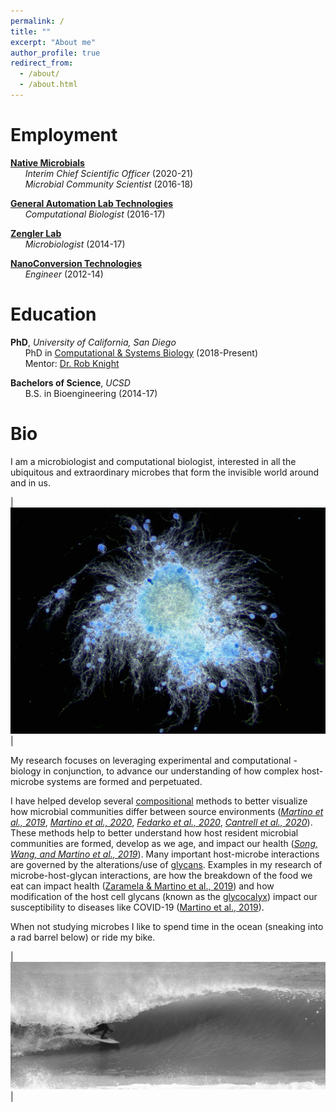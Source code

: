 ```yaml
---
permalink: /
title: ""
excerpt: "About me"
author_profile: true
redirect_from: 
  - /about/
  - /about.html
---
```


Employment
======

**[Native Microbials](https://www.nativemicrobials.com/)** <br/>
&nbsp;&nbsp;&nbsp;&nbsp;&nbsp;&nbsp;*Interim Chief Scientific Officer* (2020-21) <br/>
&nbsp;&nbsp;&nbsp;&nbsp;&nbsp;&nbsp;*Microbial Community Scientist* (2016-18) <br/>

**[General Automation Lab Technologies](https://www.galt-inc.com/)** <br/>
&nbsp;&nbsp;&nbsp;&nbsp;&nbsp;&nbsp;*Computational Biologist* (2016-17) <br/>

**[Zengler Lab](https://www.zenglerlab.com/)** <br/>
&nbsp;&nbsp;&nbsp;&nbsp;&nbsp;&nbsp;*Microbiologist* (2014-17) <br/>

**[NanoConversion Technologies](https://www.crunchbase.com/organization/nanoconversion-technologies#section-overview)** <br/>
&nbsp;&nbsp;&nbsp;&nbsp;&nbsp;&nbsp;*Engineer* (2012-14) <br/>

Education
======

**PhD**, *University of California, San Diego* <br/>
&nbsp;&nbsp;&nbsp;&nbsp;&nbsp;&nbsp;PhD in [Computational & Systems Biology](https://bioinformatics.ucsd.edu/) (2018-Present) <br/>
&nbsp;&nbsp;&nbsp;&nbsp;&nbsp;&nbsp;Mentor: [Dr. Rob Knight](https://knightlab.ucsd.edu/)

**Bachelors of Science**, *UCSD* <br/>
&nbsp;&nbsp;&nbsp;&nbsp;&nbsp;&nbsp;B.S. in Bioengineering (2014-17)

Bio
======

I am a microbiologist and computational biologist, interested in all the ubiquitous and extraordinary microbes that form the invisible world around and in us. 

| ![fungi](/images/fungi2.jpg) | <br/>

My research focuses on leveraging experimental and computational -biology in conjunction, to advance our understanding of how complex host-microbe systems are formed and perpetuated.

I have helped develop several [compositional](https://en.wikipedia.org/wiki/Compositional_data) methods to better visualize how microbial communities differ between source environments (*[Martino et al., 2019](https://journals.asm.org/doi/full/10.1128/mSystems.00016-19)*, *[Martino et al., 2020](https://www.nature.com/articles/s41587-020-0660-7)*, *[Fedarko et al., 2020](https://doi.org/10.1093/nargab/lqaa023)*, *[Cantrell et al., 2020](https://journals.asm.org/doi/full/10.1128/mSystems.01216-20)*). These methods help to better understand how host resident microbial communities are formed, develop as we age, and impact our health (*[Song, Wang, and Martino et al., 2019](https://www.cell.com/med/fulltext/S2666-6340(21)00203-8)*). Many important host-microbe interactions are governed by the alterations/use of [glycans](https://en.wikipedia.org/wiki/Glycan]). Examples in my research of microbe-host-glycan interactions, are how the breakdown of the food we eat can impact health ([Zaramela & Martino et al., 2019](https://www.nature.com/articles/s41564-019-0564-9)) and how modification of the host cell glycans (known as the [glycocalyx](https://en.wikipedia.org/wiki/Glycocalyx)) impact our susceptibility to diseases like COVID-19 ([Martino et al., 2019](https://www.biorxiv.org/content/10.1101/2020.08.17.238444v1.full)). 

When not studying microbes I like to spend time in the ocean (sneaking into a rad barrel below) or ride my bike.

| ![surfing](/images/surfing_crop_more.png) | 